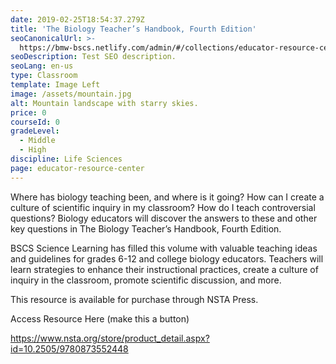 ```yaml
---
date: 2019-02-25T18:54:37.279Z
title: 'The Biology Teacher’s Handbook, Fourth Edition'
seoCanonicalUrl: >-
  https://bmw-bscs.netlify.com/admin/#/collections/educator-resource-center/the-biology-teachers-handbook-fourth-edition
seoDescription: Test SEO description.
seoLang: en-us
type: Classroom
template: Image Left
image: /assets/mountain.jpg
alt: Mountain landscape with starry skies.
price: 0
courseId: 0
gradeLevel:
  - Middle
  - High
discipline: Life Sciences
page: educator-resource-center
---
```

Where has biology teaching been, and where is it going? How can I create a culture of scientific inquiry in my classroom? How do I teach controversial questions? Biology educators will discover the answers to these and other key questions in The Biology Teacher’s Handbook, Fourth Edition. 

BSCS Science Learning has filled this volume with valuable teaching ideas and guidelines for grades 6-12 and college biology educators. Teachers will learn strategies to enhance their instructional practices, create a culture of inquiry in the classroom, promote scientific discussion, and more. 

This resource is available for purchase through NSTA Press.

Access Resource Here (make this a button)

https://www.nsta.org/store/product_detail.aspx?id=10.2505/9780873552448
